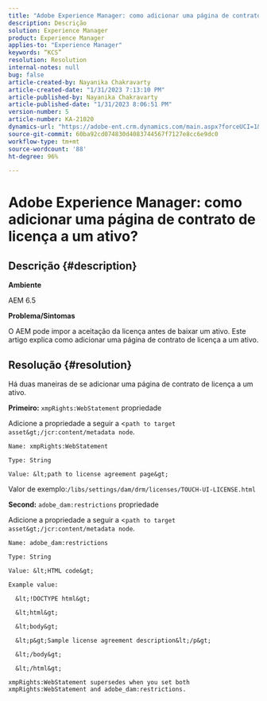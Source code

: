 ```yaml
---
title: "Adobe Experience Manager: como adicionar uma página de contrato de licença a um ativo?"
description: Descrição
solution: Experience Manager
product: Experience Manager
applies-to: "Experience Manager"
keywords: “KCS”
resolution: Resolution
internal-notes: null
bug: false
article-created-by: Nayanika Chakravarty
article-created-date: "1/31/2023 7:13:10 PM"
article-published-by: Nayanika Chakravarty
article-published-date: "1/31/2023 8:06:51 PM"
version-number: 5
article-number: KA-21020
dynamics-url: "https://adobe-ent.crm.dynamics.com/main.aspx?forceUCI=1&pagetype=entityrecord&etn=knowledgearticle&id=dc6fd048-9ba1-ed11-aad1-6045bd0063aa"
source-git-commit: 60ba92cd074830d4083744567f7127e8cc6e9dc0
workflow-type: tm+mt
source-wordcount: '88'
ht-degree: 96%

---
```


# Adobe Experience Manager: como adicionar uma página de contrato de licença a um ativo?

## Descrição {#description}


<b>Ambiente</b>

AEM 6.5

<b>Problema/Sintomas</b>

O AEM pode impor a aceitação da licença antes de baixar um ativo. Este artigo explica como adicionar uma página de contrato de licença a um ativo.


## Resolução {#resolution}


Há duas maneiras de se adicionar uma página de contrato de licença a um ativo.

<b>Primeiro:</b> `xmpRights:WebStatement` propriedade

Adicione a propriedade a seguir a &lt;`path to target asset&gt;/jcr:content/metadata node`.


```
Name: xmpRights:WebStatement

Type: String

Value: &lt;path to license agreement page&gt;
```


Valor de exemplo:`/libs/settings/dam/drm/licenses/TOUCH-UI-LICENSE.html`

<b>Second:</b> `adobe_dam:restrictions` propriedade

Adicione a propriedade a seguir a &lt;`path to target asset&gt;/jcr:content/metadata node`.


```
Name: adobe_dam:restrictions

Type: String

Value: &lt;HTML code&gt;
```



```
Example value:

  &lt;!DOCTYPE html&gt;

  &lt;html&gt;

  &lt;body&gt;

  &lt;p&gt;Sample license agreement description&lt;/p&gt;

  &lt;/body&gt;

  &lt;/html&gt; 

xmpRights:WebStatement supersedes when you set both xmpRights:WebStatement and adobe_dam:restrictions.
```



